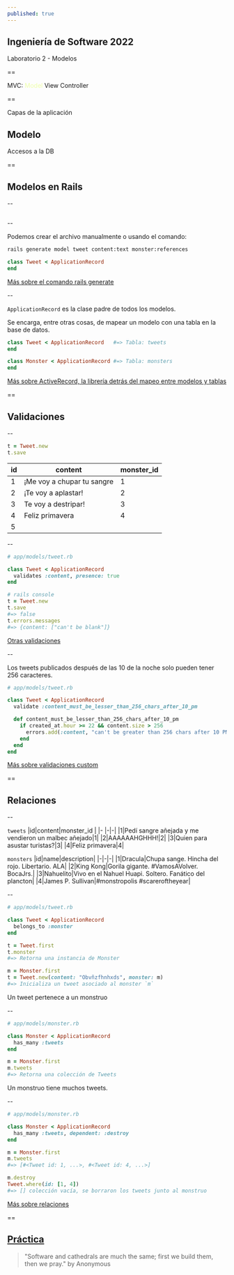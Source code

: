 ```yaml
---
published: true
---
```


## Ingeniería de Software 2022
Laboratorio 2 - Modelos

==

MVC: <span style="color: #efa">Model</span> View Controller

==

Capas de la aplicación

## Modelo
Accesos a la DB

==

## Modelos en Rails

--

<!-- Add image to models-folder.png from assets folder -->
<img data-src="../assets/modelos-folder.png" class="r-stretch">

--

Podemos crear el archivo manualmente o usando el comando:

```bash
rails generate model tweet content:text monster:references
```

```ruby
class Tweet < ApplicationRecord
end
```

[Más sobre el comando rails generate](https://guides.rubyonrails.org/command_line.html#bin-rails-generate)

--

`ApplicationRecord` es la clase padre de todos los modelos.

Se encarga, entre otras cosas, de mapear un modelo con una tabla en la base de datos.

```ruby
class Tweet < ApplicationRecord   #=> Tabla: tweets
end

class Monster < ApplicationRecord #=> Tabla: monsters
end
```

[Más sobre ActiveRecord, la librería detrás del mapeo entre modelos y tablas](https://guides.rubyonrails.org/active_record_basics.html)

==

## Validaciones

--

```ruby
t = Tweet.new
t.save
```

<div class="fragment">

|id|content                     |monster_id |
|- |-                           |-          |
|1|¡Me voy a chupar tu sangre   |1          |
|2|¡Te voy a aplastar!          |2          |
|3|Te voy a destripar!          |3          |
|4|Feliz primavera              |4          |
|5| | |

</div>

--

```ruby
# app/models/tweet.rb

class Tweet < ApplicationRecord
  validates :content, presence: true
end
```

```ruby [2-3|4|5-6]
# rails console
t = Tweet.new
t.save
#=> false
t.errors.messages
#=> {content: ["can't be blank"]}
```

[Otras validaciones](https://guides.rubyonrails.org/active_record_validations.html#validation-helpers)

--

Los tweets publicados después de las 10 de la noche solo pueden tener 256 caracteres.

```ruby
# app/models/tweet.rb

class Tweet < ApplicationRecord
  validate :content_must_be_lesser_than_256_chars_after_10_pm

  def content_must_be_lesser_than_256_chars_after_10_pm
    if created_at.hour >= 22 && content.size > 256
      errors.add(:content, "can't be greater than 256 chars after 10 PM")
    end
  end
end
```

[Más sobre validaciones custom](https://guides.rubyonrails.org/active_record_validations.html#custom-methods)

==

## Relaciones

--

`tweets`
|id|content|monster_id |
|- |-|-|
|1|Pedí sangre añejada y me vendieron un malbec añejado|1|
|2|AAAAAAHGHHH!|2|
|3|Quien para asustar turistas?|3|
|4|Feliz primavera|4|


`monsters`
|id|name|description|
|-|-|-|
|1|Dracula|Chupa sange. Hincha del rojo. Libertario. ALA|
|2|King Kong|Gorila gigante. #VamosAVolver. BocaJrs.|
|3|Nahuelito|Vivo en el Nahuel Huapi. Soltero. Fanático del plancton|
|4|James P. Sullivan|#monstropolis #scareroftheyear|

--

```ruby
# app/models/tweet.rb

class Tweet < ApplicationRecord
  belongs_to :monster
end
```

```ruby [1-3|5-7]
t = Tweet.first
t.monster
#=> Retorna una instancia de Monster

m = Monster.first
t = Tweet.new(content: "Obvñzfhnhxds", monster: m)
#=> Inicializa un tweet asociado al monster `m`
```

Un tweet pertenece a un monstruo

--

```ruby
# app/models/monster.rb

class Monster < ApplicationRecord
  has_many :tweets
end
```

```ruby
m = Monster.first
m.tweets
#=> Retorna una colección de Tweets
```

Un monstruo tiene muchos tweets.

--

```ruby
# app/models/monster.rb

class Monster < ApplicationRecord
  has_many :tweets, dependent: :destroy
end
```

```ruby [1-3|5-7]
m = Monster.first
m.tweets
#=> [#<Tweet id: 1, ...>, #<Tweet id: 4, ...>]

m.destroy
Tweet.where(id: [1, 4])
#=> [] colección vacía, se borraron los tweets junto al monstruo
```

[Más sobre relaciones](https://guides.rubyonrails.org/association_basics.html)

==

## [Práctica](https://github.com/I110IS/lab2/blob/master/README.md)

> "Software and cathedrals are much the same; first we build them, then we pray." by Anonymous
